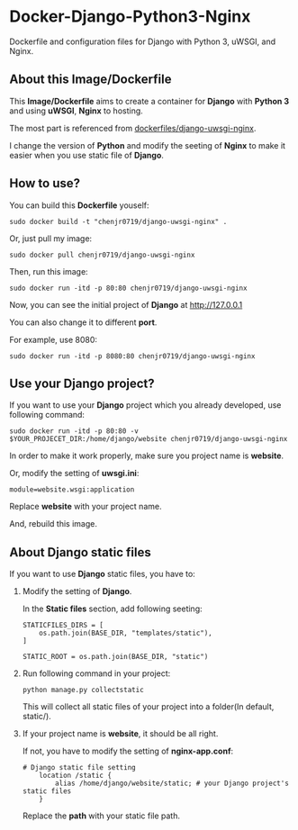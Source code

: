 # Docker-Django-Python3-Nginx

Dockerfile and configuration files for Django with Python 3, uWSGI, and Nginx.

## About this Image/Dockerfile

This **Image/Dockerfile** aims to create a container for **Django** with **Python 3** and using **uWSGI**, **Nginx** to hosting.

The most part is referenced from [dockerfiles/django-uwsgi-nginx](https://github.com/dockerfiles/django-uwsgi-nginx).

I change the version of **Python** and modify the seeting of **Nginx** to make it easier when you use static file of **Django**.

## How to use?

You can build this **Dockerfile** youself:

```
sudo docker build -t "chenjr0719/django-uwsgi-nginx" .
```

Or, just pull my image:

```
sudo docker pull chenjr0719/django-uwsgi-nginx
```

Then, run this image:

```
sudo docker run -itd -p 80:80 chenjr0719/django-uwsgi-nginx
```

Now, you can see the initial project of **Django** at http://127.0.0.1

You can also change it to different **port**.

For example, use 8080:

```
sudo docker run -itd -p 8080:80 chenjr0719/django-uwsgi-nginx
```

## Use your Django project?

If you want to use your **Django** project which you already developed, use following command:

```
sudo docker run -itd -p 80:80 -v $YOUR_PROJECET_DIR:/home/django/website chenjr0719/django-uwsgi-nginx
```

In order to make it work properly, make sure you project name is **website**.

Or, modify the setting of **uwsgi.ini**:

```
module=website.wsgi:application
```

Replace **website** with your project name.

And, rebuild this image.

## About Django static files

If you want to use **Django** static files, you have to:

1. Modify the setting of **Django**.

   In the **Static files** section, add following seeting:

   ```
   STATICFILES_DIRS = [
       os.path.join(BASE_DIR, "templates/static"),
   ]

   STATIC_ROOT = os.path.join(BASE_DIR, "static")
   ```

2. Run following command in your project:

   ```
   python manage.py collectstatic
   ```

   This will collect all static files of your project into a folder(In default, static/).

3. If your project name is **website**, it should be all right.

   If not, you have to modify the setting of **nginx-app.conf**:

   ```
   # Django static file setting
       location /static {
           alias /home/django/website/static; # your Django project's static files
       }
   ```

   Replace the **path** with your static file path.
